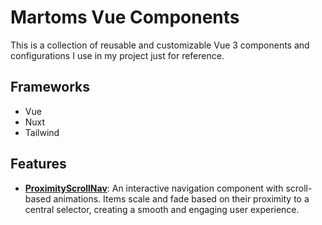 # Martoms Vue Components

This is a collection of reusable and customizable Vue 3 components and configurations I use in my project just for reference.

## Frameworks

- Vue
- Nuxt
- Tailwind

## Features

- **[ProximityScrollNav](./ProximityScrollNav)**: An interactive navigation component with scroll-based animations. Items scale and fade based on their proximity to a central selector, creating a smooth and engaging user experience.
